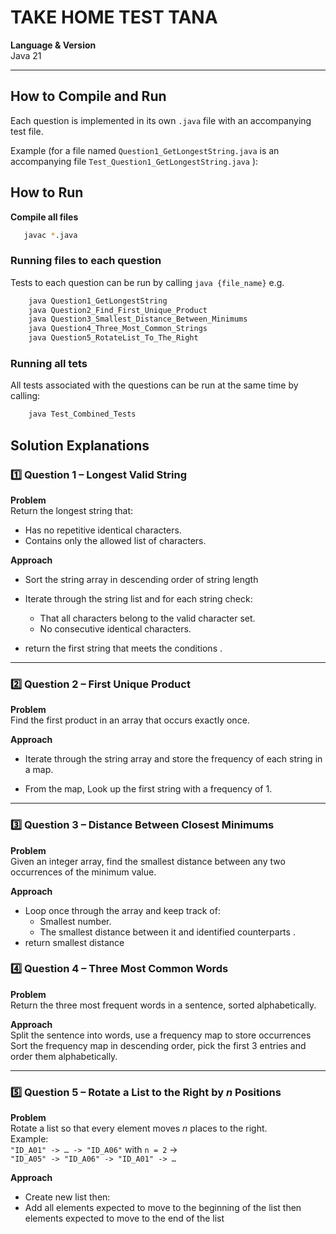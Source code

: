 # TAKE HOME TEST TANA

**Language & Version**  
Java 21

---

## How to Compile and Run

Each question is implemented in its own `.java` file with an accompanying test file.

Example (for a file named `Question1_GetLongestString.java` is an accompanying file `Test_Question1_GetLongestString.java` ):


## How to Run
**Compile all files**
   ```bash
      javac *.java
   ```

### Running files to each question
Tests to each question can be run by calling `java {file_name}` 
   e.g.
   ```bash
       java Question1_GetLongestString
       java Question2_Find_First_Unique_Product
       java Question3_Smallest_Distance_Between_Minimums
       java Question4_Three_Most_Common_Strings
       java Question5_RotateList_To_The_Right
   ```
### Running all tets
All tests associated with the questions can be run at the same time by calling:

   ```bash
       java Test_Combined_Tests
   ```

## Solution Explanations

### 1️⃣ Question 1 – Longest Valid String

**Problem**  
Return the longest string that:
- Has no repetitive identical characters.
- Contains only the allowed list of characters.

**Approach**  
- Sort the string array in descending order of string length
- Iterate through the string list and for each string check:
  - That all characters belong to the valid character set.
  - No consecutive  identical characters.

- return the first string that meets the conditions .

---

### 2️⃣ Question 2 – First Unique Product

**Problem**  
Find the first product in an array that occurs exactly once.

**Approach**  
- Iterate through the string array and store the frequency of each string in a map.

- From the map, Look up the first string with a frequency of 1.

---

### 3️⃣ Question 3 – Distance Between Closest Minimums

**Problem**  
Given an integer array, find the smallest distance between any two occurrences of the minimum value.

**Approach**
- Loop once through the array and keep track of:
  - Smallest number.
  - The smallest distance between it and identified counterparts .
- return smallest distance

### 4️⃣ Question 4 – Three Most Common Words

**Problem**  
Return the three most frequent words in a sentence, sorted alphabetically.

**Approach**  
Split the sentence into words, use a frequency map to store occurrences
Sort the frequency map in descending order, pick the first 3 entries and order them alphabetically.

---

### 5️⃣ Question 5 – Rotate a List to the Right by *n* Positions

**Problem**  
Rotate a list so that every element moves *n* places to the right.  
Example:  
`"ID_A01" -> … -> "ID_A06"` with `n = 2` →  
`"ID_A05" -> "ID_A06" -> "ID_A01" -> …`

**Approach**  
- Create new list then:
- Add all elements expected to move to the beginning of the list then elements expected to move to the end of the list


